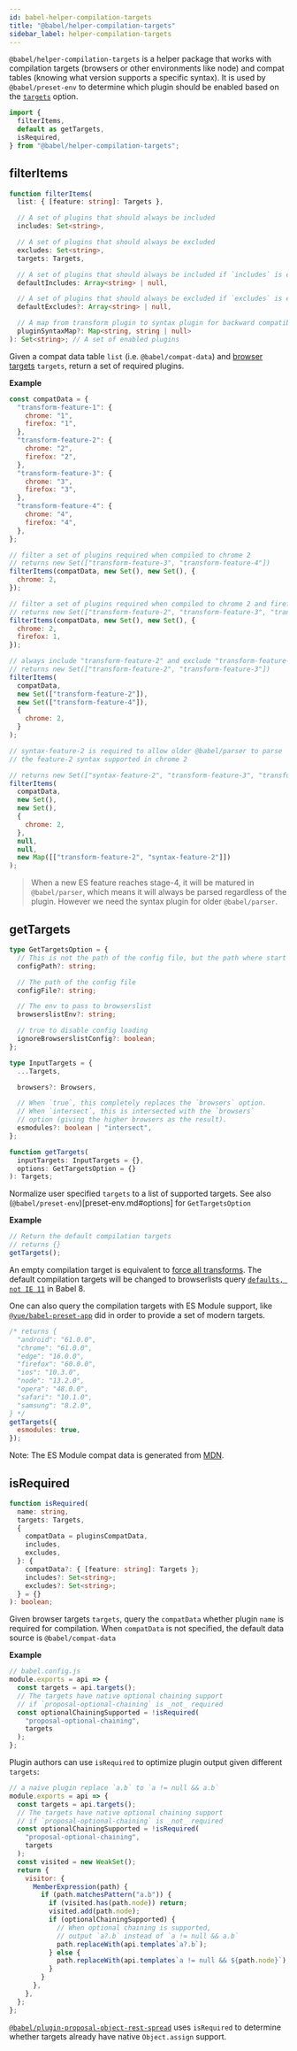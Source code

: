 ```yaml
---
id: babel-helper-compilation-targets
title: "@babel/helper-compilation-targets"
sidebar_label: helper-compilation-targets
---
```


`@babel/helper-compilation-targets` is a helper package that works with compilation targets (browsers or other environments like node) and compat tables (knowing what version supports a specific syntax). It is used by `@babel/preset-env` to determine which plugin should be enabled based on the [`targets`](options.md#targets) option.

```javascript
import {
  filterItems,
  default as getTargets,
  isRequired,
} from "@babel/helper-compilation-targets";
```

## filterItems

```typescript
function filterItems(
  list: { [feature: string]: Targets },

  // A set of plugins that should always be included
  includes: Set<string>,

  // A set of plugins that should always be excluded
  excludes: Set<string>,
  targets: Targets,

  // A set of plugins that should always be included if `includes` is empty
  defaultIncludes: Array<string> | null,

  // A set of plugins that should always be excluded if `excludes` is empty
  defaultExcludes?: Array<string> | null,

  // A map from transform plugin to syntax plugin for backward compatibility with older `@babel/parser` versions
  pluginSyntaxMap?: Map<string, string | null>
): Set<string>; // A set of enabled plugins
```

Given a compat data table `list` (i.e. `@babel/compat-data`) and [browser targets](preset-env.md#targets) `targets`, return a set of required plugins.

**Example**

```javascript
const compatData = {
  "transform-feature-1": {
    chrome: "1",
    firefox: "1",
  },
  "transform-feature-2": {
    chrome: "2",
    firefox: "2",
  },
  "transform-feature-3": {
    chrome: "3",
    firefox: "3",
  },
  "transform-feature-4": {
    chrome: "4",
    firefox: "4",
  },
};

// filter a set of plugins required when compiled to chrome 2
// returns new Set(["transform-feature-3", "transform-feature-4"])
filterItems(compatData, new Set(), new Set(), {
  chrome: 2,
});

// filter a set of plugins required when compiled to chrome 2 and firefox 1
// returns new Set(["transform-feature-2", "transform-feature-3", "transform-feature-4"])
filterItems(compatData, new Set(), new Set(), {
  chrome: 2,
  firefox: 1,
});

// always include "transform-feature-2" and exclude "transform-feature-4"
// returns new Set(["transform-feature-2", "transform-feature-3"])
filterItems(
  compatData,
  new Set(["transform-feature-2"]),
  new Set(["transform-feature-4"]),
  {
    chrome: 2,
  }
);

// syntax-feature-2 is required to allow older @babel/parser to parse
// the feature-2 syntax supported in chrome 2

// returns new Set(["syntax-feature-2", "transform-feature-3", "transform-feature-4"])
filterItems(
  compatData,
  new Set(),
  new Set(),
  {
    chrome: 2,
  },
  null,
  null,
  new Map([["transform-feature-2", "syntax-feature-2"]])
);
```

> When a new ES feature reaches stage-4, it will be matured in `@babel/parser`, which means it will always be parsed regardless of the plugin. However we need the syntax plugin for older `@babel/parser`.

## getTargets

```typescript
type GetTargetsOption = {
  // This is not the path of the config file, but the path where start searching it from
  configPath?: string;

  // The path of the config file
  configFile?: string;

  // The env to pass to browserslist
  browserslistEnv?: string;

  // true to disable config loading
  ignoreBrowserslistConfig?: boolean;
};

type InputTargets = {
  ...Targets,

  browsers?: Browsers,

  // When `true`, this completely replaces the `browsers` option.
  // When `intersect`, this is intersected with the `browsers`
  // option (giving the higher browsers as the result).
  esmodules?: boolean | "intersect",
};

function getTargets(
  inputTargets: InputTargets = {},
  options: GetTargetsOption = {}
): Targets;
```

Normalize user specified `targets` to a list of supported targets. See also (`@babel/preset-env`)[preset-env.md#options] for `GetTargetsOption`

**Example**

```javascript
// Return the default compilation targets
// returns {}
getTargets();
```

An empty compilation target is equivalent to [force all transforms](preset-env.md#forceAllTransforms). The default compilation targets will be changed to browserlists query [`defaults, not IE 11`](https://runkit.com/jlhwung/605cd58b2c44c6001a463717) in Babel 8.

One can also query the compilation targets with ES Module support, like [`@vue/babel-preset-app`](https://github.com/vuejs/vue-cli/tree/dev/packages/%40vue/babel-preset-app) did in order to provide a set of modern targets.

```javascript
/* returns {
  "android": "61.0.0",
  "chrome": "61.0.0",
  "edge": "16.0.0",
  "firefox": "60.0.0",
  "ios": "10.3.0",
  "node": "13.2.0",
  "opera": "48.0.0",
  "safari": "10.1.0",
  "samsung": "8.2.0",
} */
getTargets({
  esmodules: true,
});
```

Note: The ES Module compat data is generated from [MDN](https://developer.mozilla.org/en-US/docs/Web/JavaScript/Reference/Statements/export#browser_compatibility).

## isRequired

```typescript
function isRequired(
  name: string,
  targets: Targets,
  {
    compatData = pluginsCompatData,
    includes,
    excludes,
  }: {
    compatData?: { [feature: string]: Targets };
    includes?: Set<string>;
    excludes?: Set<string>;
  } = {}
): boolean;
```

Given browser targets `targets`, query the `compatData` whether plugin `name` is required for compilation. When `compatData` is not specified, the default data source is `@babel/compat-data`

**Example**

```javascript
// babel.config.js
module.exports = api => {
  const targets = api.targets();
  // The targets have native optional chaining support
  // if `proposal-optional-chaining` is _not_ required
  const optionalChainingSupported = !isRequired(
    "proposal-optional-chaining",
    targets
  );
};
```

Plugin authors can use `isRequired` to optimize plugin output given different `targets`:

```javascript
// a naive plugin replace `a.b` to `a != null && a.b`
module.exports = api => {
  const targets = api.targets();
  // The targets have native optional chaining support
  // if `proposal-optional-chaining` is _not_ required
  const optionalChainingSupported = !isRequired(
    "proposal-optional-chaining",
    targets
  );
  const visited = new WeakSet();
  return {
    visitor: {
      MemberExpression(path) {
        if (path.matchesPattern("a.b")) {
          if (visited.has(path.node)) return;
          visited.add(path.node);
          if (optionalChainingSupported) {
            // When optional chaining is supported,
            // output `a?.b` instead of `a != null && a.b`
            path.replaceWith(api.templates`a?.b`);
          } else {
            path.replaceWith(api.templates`a != null && ${path.node}`);
          }
        }
      },
    },
  };
};
```

[`@babel/plugin-proposal-object-rest-spread`](https://github.com/babel/babel/blob/962d81483ef6a57a4a3eca8230ae40795b695147/packages/babel-plugin-proposal-object-rest-spread/src/index.js#L23) uses `isRequired` to determine whether targets already have native `Object.assign` support.
